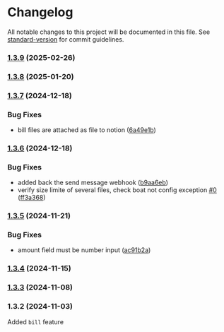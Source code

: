 # Changelog

All notable changes to this project will be documented in this file. See [standard-version](https://github.com/conventional-changelog/standard-version) for commit guidelines.

### [1.3.9](https://github.com/tianlutech/mediterranea-marine-nextjs/compare/v1.3.7...v1.3.9) (2025-02-26)

### [1.3.8](https://github.com/tianlutech/mediterranea-marine-nextjs/compare/v1.3.7...v1.3.8) (2025-01-20)

### [1.3.7](https://github.com/tianlutech/mediterranea-marine-nextjs/compare/v1.3.6...v1.3.7) (2024-12-18)


### Bug Fixes

* bill files are attached as file to notion ([6a49e1b](https://github.com/tianlutech/mediterranea-marine-nextjs/commit/6a49e1be4f5fc863530a935607addad99feb069b))

### [1.3.6](https://github.com/tianlutech/mediterranea-marine-nextjs/compare/v1.3.5...v1.3.6) (2024-12-18)


### Bug Fixes

* added back the send message webhook ([b9aa6eb](https://github.com/tianlutech/mediterranea-marine-nextjs/commit/b9aa6eb32ec457745f4e106746fb49ab06ccc099))
* verify size limite of several files, check boat not config exception [#0](https://github.com/tianlutech/mediterranea-marine-nextjs/issues/0) ([ff3a368](https://github.com/tianlutech/mediterranea-marine-nextjs/commit/ff3a368688358b9242a0a06d7ad1057a1c22f4e0))

### [1.3.5](https://github.com/tianlutech/mediterranea-marine-nextjs/compare/v1.3.4...v1.3.5) (2024-11-21)


### Bug Fixes

* amount field must be number input ([ac91b2a](https://github.com/tianlutech/mediterranea-marine-nextjs/commit/ac91b2ad90ba1e717d5314230865f5c1ec333e4b))

### [1.3.4](https://github.com/tianlutech/mediterranea-marine-nextjs/compare/v1.3.3...v1.3.4) (2024-11-15)

### [1.3.3](https://github.com/tianlutech/mediterranea-marine-nextjs/compare/v1.3.2...v1.3.3) (2024-11-08)

### 1.3.2 (2024-11-03)

Added `bill` feature